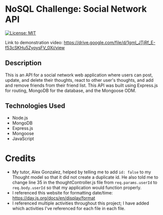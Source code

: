 # NoSQL Challenge: Social Network API

[![License: MIT](https://img.shields.io/badge/License-MIT-yellow.svg)](https://opensource.org/licenses/MIT)

Link to demonstration video: https://drive.google.com/file/d/1gml_JTjRf_E-f53cSKHu5ZyoysFV_0Xi/view

## Description 

This is an API for a social network web application where users can post, update, and delete their thoughts, react to other user's thoughts, and add and remove friends from their friend list. This API was built using Express.js for routing, MongoDB for the database, and the Mongoose ODM. 

## Technologies Used

- Node.js
- MongoDB 
- Express.js
- Mongoose
- JavaScript

# Credits 

- My tutor, Alex Gonzalez, helped by telling me to add `id: false` to my Thought model so that it did not create a duplicate id. He also told me to change line 35 in the thoughtController.js file from `req.params.userId` to `req.body.userId` so that my application would function properly. 
- I referenced this website for formatting date/time: https://day.js.org/docs/en/display/format
- I referenced multiple activities throughout this project; I have added which activities I've referenced for each file in each file. 